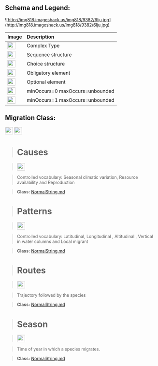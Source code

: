 <h2><b>Schema and Legend:</b></h2>



![http://img818.imageshack.us/img818/9382/6lju.jpg](http://img818.imageshack.us/img818/9382/6lju.jpg)


|Image|Description|
|:----|:----------|
|<img src='http://imageshack.us/a/img16/5397/multipleg.jpg' width='26' height='24' />|Complex Type|
|<img src='http://img6.imageshack.us/img6/1315/sequencej.jpg' width='26' height='24' />|Sequence structure|
|<img src='http://img266.imageshack.us/img266/2791/choice.jpg' width='26' height='24' />|Choice structure|
|<img src='http://img52.imageshack.us/img52/2777/elementkw.jpg' width='26' height='24' />|Obligatory element|
|<img src='http://img585.imageshack.us/img585/4808/optional.jpg' width='26' height='24' />|Optional element|
|<img src='http://img19.imageshack.us/img19/4356/infinitol.jpg' width='26' height='24' />|minOccurs=0 maxOccurs=unbounded|
|<img src='http://img198.imageshack.us/img198/6134/unoinfinito.jpg' width='26' height='24' />|minOccurs=1 maxOccurs=unbounded|


<h2><b>Migration Class:</b></h2>

<img src='http://imageshack.us/a/img16/5397/multipleg.jpg' width='26' height='24' /> <img src='http://img6.imageshack.us/img6/1315/sequencej.jpg' width='26' height='24' />


> # Causes #

> <img src='http://img198.imageshack.us/img198/6134/unoinfinito.jpg' width='26' height='24' />

> Controlled vocabulary: Seasonal climatic variation, Resource availability and Reproduction

> <b>Class:</b> [NormalString.md](../wiki/NormalString.md)

> # Patterns #

> <img src='http://img198.imageshack.us/img198/6134/unoinfinito.jpg' width='26' height='24' />

> Controlled vocabulary: Latitudinal, Longitudinal , Altitudinal , Vertical in water columns and Local migrant

> <b>Class:</b> [NormalString.md](../wiki/NormalString.md) 

> # Routes #

> <img src='http://img52.imageshack.us/img52/2777/elementkw.jpg' width='26' height='24' />

> Trajectory followed by the species

> <b>Class:</b> [NormalString.md](../wiki/NormalString.md) 


> # Season #

> <img src='http://img52.imageshack.us/img52/2777/elementkw.jpg' width='26' height='24' />

> Time of year in which a species migrates.

> <b>Class:</b> [NormalString.md](../wiki/NormalString.md) 
